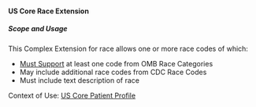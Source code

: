 #### US Core Race Extension


##### Scope and Usage

This Complex Extension for race allows one or more race codes of which:

- [Must Support](definitions.html#mustsupport) at least one code from OMB Race Categories
- May include additional race codes from CDC Race Codes
- Must include text description of race


Context of Use: [US Core Patient Profile](http://hl7.org/fhir/us/core/StructureDefinition/us-core-patient)
